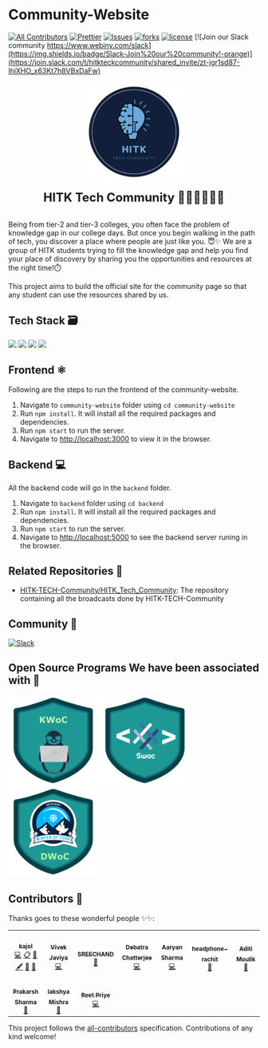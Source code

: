 # Community-Website
<!-- ALL-CONTRIBUTORS-BADGE:START - Do not remove or modify this section -->
[![All Contributors](https://img.shields.io/badge/all_contributors-8-orange.svg?style=flat-square)](#contributors-)
[![Prettier](https://img.shields.io/badge/code_style-prettier-ff69b4.svg)](https://prettier.io)
[![Issues](https://img.shields.io/github/issues/HITK-TECH-Community/Community-Website)](#issues)
[![forks](https://img.shields.io/github/forks/HITK-TECH-Community/Community-Website)](#forks)
[![license](https://img.shields.io/github/license/HITK-TECH-Community/Community-Website)](#license)
[![Join our Slack community https://www.webiny.com/slack](https://img.shields.io/badge/Slack-Join%20our%20community!-orange)](https://join.slack.com/t/hitkteckcommunity/shared_invite/zt-jgr1sd87-lhiXHO_x63Kt7h8VBxDaFw)

<p align="center" width="400px"><img src="assets/HITK_tech_comm_logo.png" width="200"></p>
<p align="center" width="400px"> <font size="5"> <b> HITK Tech Community 👩🏻‍💻👨🏻‍💻 </b></font></p> <br />
Being from tier-2 and tier-3 colleges, you often face the problem of knowledge gap in our college days. But once you begin walking in the path of tech, you discover a place where people are just like you. 😇✨ 
We are a group of HITK students trying to fill the knowledge gap and help you find your place of discovery by sharing you the opportunities and resources at the right time!⏱️<br />

This project aims to build the official site for the community page so that any student can use the resources shared by us.

## Tech Stack 🗃

 <img src="https://img.shields.io/badge/-MongoDB-yellow?style=flat&logo=mongoDB"> <img src="https://img.shields.io/badge/-expressJS-yellowgreen"> <img src="https://img.shields.io/badge/-ReactJS-%2300bfff%20">  <img src="https://img.shields.io/badge/-NodeJS-black?style=flat&logo=node.js">  

## Frontend ⚛️

Following are the steps to run the frontend of the community-website.

1. Navigate to `community-website` folder using `cd community-website`
2. Run `npm install`. It will install all the required packages and dependencies.
3. Run `npm start` to run the server.
4. Navigate to [http://localhost:3000](http://localhost:3000) to view it in the browser.

## Backend 💻

All the backend code will go in the `backend` folder.

1. Navigate to `backend` folder using `cd backend`
2. Run `npm install`. It will install all the required packages and dependencies.
3. Run `npm start` to run the server.
4. Navigate to [http://localhost:5000](http://localhost:5000) to see the backend server runing in the browser.

## Related Repositories 📂

- [HITK-TECH-Community/HITK_Tech_Community](https://github.com/HITK-TECH-Community/HITK_Tech_Community): The repository containing all the broadcasts done by HITK-TECH-Community

## Community 👥

[![Slack](https://img.shields.io/badge/chat-on_slack-purple.svg?style=for-the-badge&logo=slack)](https://join.slack.com/t/hitkteckcommunity/shared_invite/zt-jgr1sd87-lhiXHO_x63Kt7h8VBxDaFw)

## Open Source Programs We have been associated with 🤍
[<img src="assets/KWoC.png" width="180px" height="180px">](https://kwoc.kossiitkgp.org/) [<img src="assets/SWoC.png" width="180px" height="180px">](https://swoc.tech/index.html) [<img src="assets/DWoC.png" width="180px" height="180px">](https://devscript.tech/woc/)

## Contributors 🌟

Thanks goes to these wonderful people ✨✨:

<!-- ALL-CONTRIBUTORS-LIST:START - Do not remove or modify this section -->
<!-- prettier-ignore-start -->
<!-- markdownlint-disable -->
<table>
  <tr>
    <td align="center"><a href="https://www.linkedin.com/in/kajol-kumari-73245b166/"><img src="https://avatars0.githubusercontent.com/u/44888949?v=4" width="100px;" alt=""/><br /><sub><b>kajol</b></sub></a><br /><a href="https://github.com/HITK-TECH-Community/Community-Website/commits?author=Kajol-Kumari" title="Code">💻</a> <a href="#eventOrganizing-Kajol-Kumari" title="Event Organizing">📋</a> <a href="https://github.com/HITK-TECH-Community/Community-Website/commits?author=Kajol-Kumari" title="Documentation">📖</a> <a href="#content-Kajol-Kumari" title="Content">🖋</a> <a href="#ideas-Kajol-Kumari" title="Ideas, Planning, & Feedback">🤔</a> <a href="#maintenance-Kajol-Kumari" title="Maintenance">🚧</a></td>
    <td align="center"><a href="https://github.com/codewithvk"><img src="https://avatars1.githubusercontent.com/u/61119120?v=4" width="100px;" alt=""/><br /><sub><b>Vivek Javiya</b></sub></a><br /><a href="https://github.com/HITK-TECH-Community/Community-Website/commits?author=codewithvk" title="Code">💻</a></td>
    <td align="center"><a href="https://github.com/sreechand2002"><img src="https://avatars1.githubusercontent.com/u/54146135?v=4" width="100px;" alt=""/><br /><sub><b>SREECHAND</b></sub></a><br /><a href="#design-sreechand2002" title="Design">🎨</a></td>
    <td align="center"><a href="https://github.com/NewCoderBoi"><img src="https://avatars1.githubusercontent.com/u/59294265?v=4" width="100px;" alt=""/><br /><sub><b>Debatra Chatterjee</b></sub></a><br /><a href="https://github.com/HITK-TECH-Community/Community-Website/commits?author=NewCoderBoi" title="Code">💻</a></td>
    <td align="center"><a href="https://aaryan8751.github.io/"><img src="https://avatars3.githubusercontent.com/u/60098288?v=4" width="100px;" alt=""/><br /><sub><b>Aaryan Sharma</b></sub></a><br /><a href="https://github.com/HITK-TECH-Community/Community-Website/commits?author=Aaryan8751" title="Code">💻</a></td>
    <td align="center"><a href="https://github.com/headphone-rachit"><img src="https://avatars0.githubusercontent.com/u/65488082?v=4" width="100px;" alt=""/><br /><sub><b>headphone-rachit</b></sub></a><br /><a href="#design-headphone-rachit" title="Design">🎨</a></td>
    <td align="center"><a href="https://github.com/Sapphire-Skies"><img src="https://avatars0.githubusercontent.com/u/55662582?v=4" width="100px;" alt=""/><br /><sub><b>Aditi Moulik</b></sub></a><br /><a href="#design-Sapphire-Skies" title="Design">🎨</a></td>
  </tr>
  <tr>
    <td align="center"><a href="https://prakarsh7695.github.io/iPrakarsh.com/"><img src="https://avatars0.githubusercontent.com/u/65502337?v=4" width="100px;" alt=""/><br /><sub><b>Prakarsh Sharma</b></sub></a><br /><a href="#design-prakarsh7695" title="Design">🎨</a></td>
    <td align="center"><a href="https://www.stopstalk.com/user/profile/kenkirito123"><img src="https://avatars1.githubusercontent.com/u/68530218?v=4" width="100px;" alt=""/><br /><sub><b>lakshya Mishra</b></sub></a><br /><a href="https://github.com/HITK-TECH-Community/Community-Website/commits?author=kenkirito" title="Documentation">📖</a></td>
    <td align="center"><a href="https://reetpriye.netlify.app"><img src="https://avatars1.githubusercontent.com/u/55601795?v=4" width="100px;" alt=""/><br /><sub><b>Reet Priye</b></sub></a><br /><a href="https://github.com/HITK-TECH-Community/Community-Website/commits?author=reetpriye" title="Code">💻</a></td>
  </tr>
</table>

<!-- markdownlint-enable -->
<!-- prettier-ignore-end -->
<!-- ALL-CONTRIBUTORS-LIST:END -->

This project follows the [all-contributors](https://github.com/all-contributors/all-contributors) specification. Contributions of any kind welcome!